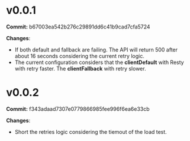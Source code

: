 # v0.0.1

**Commit:** b67003ea542b276c29891dd6c41b9cad7cfa5724

**Changes**:
- If both default and fallback are failing. The API will return 500 after about 16 seconds considering the current retry logic.
- The current configuration considers that the **clientDefault** with Resty with retry faster. The **clientFallback** with retry slower.

# v0.0.2

**Commit:** f343adaad7307e0779866985fee996f6ea6e33cb

**Changes**:
- Short the retries logic considering the tiemout of the load test.